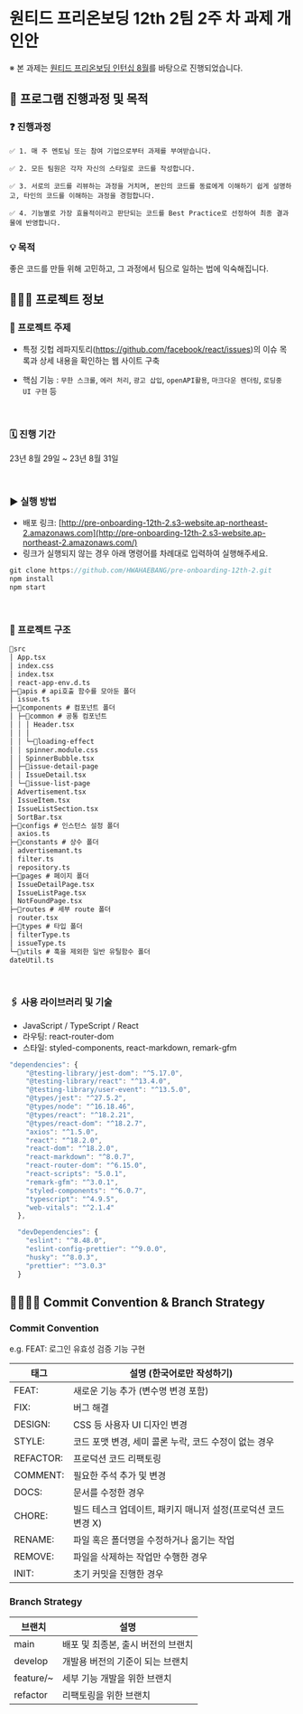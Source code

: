 # 원티드 프리온보딩 12th 2팀 2주 차 과제 개인안

※ 본 과제는 [원티드 프리온보딩 인턴십 8월](https://www.wanted.co.kr/events/pre_ob_fe_12)를 바탕으로 진행되었습니다.

## 🤝 프로그램 진행과정 및 목적

### ❓ 진행과정

    ✅ 1. 매 주 멘토님 또는 참여 기업으로부터 과제를 부여받습니다.

    ✅ 2. 모든 팀원은 각자 자신의 스타일로 코드를 작성합니다.

    ✅ 3. 서로의 코드를 리뷰하는 과정을 거치며, 본인의 코드를 동료에게 이해하기 쉽게 설명하고, 타인의 코드를 이해하는 과정을 경험합니다.

    ✅ 4. 기능별로 가장 효율적이라고 판단되는 코드를 Best Practice로 선정하여 최종 결과물에 반영합니다.

### 💡 목적

좋은 코드를 만들 위해 고민하고, 그 과정에서 팀으로 일하는 법에 익숙해집니다.

## 🧑🏻‍💻 프로젝트 정보

### 📌 프로젝트 주제

- 특정 깃헙 레파지토리(https://github.com/facebook/react/issues)의 이슈 목록과 상세 내용을 확인하는 웹 사이트 구축

- 핵심 기능 : `무한 스크롤`, `에러 처리`, `광고 삽입`, `openAPI활용`, `마크다운 렌더링`, `로딩중 UI 구현` 등

<br/>

### 🗓️ 진행 기간

23년 8월 29일 ~ 23년 8월 31일

<br/>

### ▶️ 실행 방법

- 배포 링크: [http://pre-onboarding-12th-2.s3-website.ap-northeast-2.amazonaws.com](http://pre-onboarding-12th-2.s3-website.ap-northeast-2.amazonaws.com/)
- 링크가 실행되지 않는 경우 아래 명령어를 차례대로 입력하여 실행해주세요.

```jsx
git clone https://github.com/HWAHAEBANG/pre-onboarding-12th-2.git
npm install
npm start
```

<br/>

### 📂 프로젝트 구조

```markdown
📂src
│ App.tsx
│ index.css
│ index.tsx
│ react-app-env.d.ts
├─📂apis # api호출 함수를 모아둔 폴더
│ issue.ts
├─📂components # 컴포넌트 폴더
│ ├─📂common # 공통 컴포넌트
│ │ │ Header.tsx
│ │ │
│ │ └─📂loading-effect
│ │ spinner.module.css
│ │ SpinnerBubble.tsx
│ ├─📂issue-detail-page
│ │ IssueDetail.tsx
│ └─📂issue-list-page
│ Advertisement.tsx
│ IssueItem.tsx
│ IssueListSection.tsx
│ SortBar.tsx
├─📂configs # 인스턴스 설정 폴더
│ axios.ts  
├─📂constants # 상수 폴더
│ advertisemant.ts
│ filter.ts
│ repository.ts
├─📂pages # 페이지 폴더
│ IssueDetailPage.tsx
│ IssueListPage.tsx
│ NotFoundPage.tsx
├─📂routes # 세부 route 폴더
│ router.tsx  
├─📂types # 타입 폴더
│ filterType.ts
│ issueType.ts
└─📂utils # 훅을 제외한 일반 유틸함수 폴더
dateUtil.ts
```

<br/>

### 🖇️ 사용 라이브러리 및 기술

- JavaScript / TypeScript / React
- 라우팅: react-router-dom
- 스타일: styled-components, react-markdown, remark-gfm

```jsx
"dependencies": {
    "@testing-library/jest-dom": "^5.17.0",
    "@testing-library/react": "^13.4.0",
    "@testing-library/user-event": "^13.5.0",
    "@types/jest": "^27.5.2",
    "@types/node": "^16.18.46",
    "@types/react": "^18.2.21",
    "@types/react-dom": "^18.2.7",
    "axios": "^1.5.0",
    "react": "^18.2.0",
    "react-dom": "^18.2.0",
    "react-markdown": "^8.0.7",
    "react-router-dom": "^6.15.0",
    "react-scripts": "5.0.1",
    "remark-gfm": "^3.0.1",
    "styled-components": "^6.0.7",
    "typescript": "^4.9.5",
    "web-vitals": "^2.1.4"
  },

  "devDependencies": {
    "eslint": "^8.48.0",
    "eslint-config-prettier": "^9.0.0",
    "husky": "^8.0.3",
    "prettier": "^3.0.3"
  }
```

## 🫱🏻‍🫲🏿 Commit Convention & Branch Strategy

### Commit Convention

e.g. FEAT: 로그인 유효성 검증 기능 구현

| 태그      | 설명 (한국어로만 작성하기)                                     |
| --------- | -------------------------------------------------------------- |
| FEAT:     | 새로운 기능 추가 (변수명 변경 포함)                            |
| FIX:      | 버그 해결                                                      |
| DESIGN:   | CSS 등 사용자 UI 디자인 변경                                   |
| STYLE:    | 코드 포맷 변경, 세미 콜론 누락, 코드 수정이 없는 경우          |
| REFACTOR: | 프로덕션 코드 리팩토링                                         |
| COMMENT:  | 필요한 주석 추가 및 변경                                       |
| DOCS:     | 문서를 수정한 경우                                             |
| CHORE:    | 빌드 테스크 업데이트, 패키지 매니저 설정(프로덕션 코드 변경 X) |
| RENAME:   | 파일 혹은 폴더명을 수정하거나 옮기는 작업                      |
| REMOVE:   | 파일을 삭제하는 작업만 수행한 경우                             |
| INIT:     | 초기 커밋을 진행한 경우                                        |

### Branch Strategy

| 브랜치    | 설명                               |
| --------- | ---------------------------------- |
| main      | 배포 및 최종본, 출시 버전의 브랜치 |
| develop   | 개발용 버전의 기준이 되는 브랜치   |
| feature/~ | 세부 기능 개발을 위한 브랜치       |
| refactor  | 리팩토링을 위한 브랜치             |
